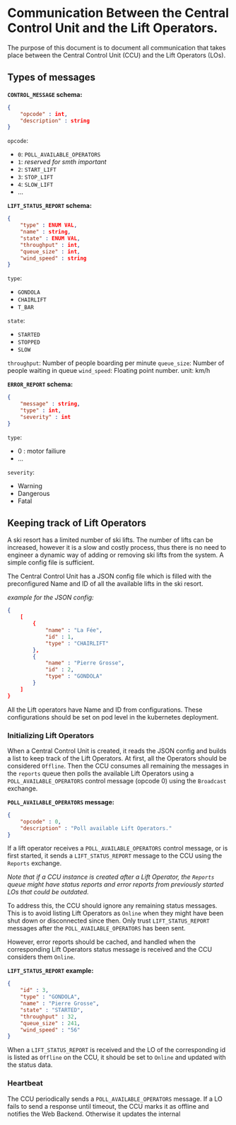 # Communication Between the Central Control Unit and the Lift Operators.

The purpose of this document is to document all communication that takes place between the Central Control Unit (CCU) and the Lift Operators (LOs).

## Types of messages
**`CONTROL_MESSAGE` schema:**
``` json
{
    "opcode" : int,
    "description" : string
}
```
`opcode`:
- `0`: `POLL_AVAILABLE_OPERATORS`
- `1`: *reserved for smth important*
- `2`: `START_LIFT`
- `3`: `STOP_LIFT`
- `4`: `SLOW_LIFT`
- ...

**`LIFT_STATUS_REPORT` schema:**
``` json
{
    "type" : ENUM VAL,
    "name" : string,
    "state" : ENUM VAL,
    "throughput" : int,
    "queue_size" : int,
    "wind_speed" : string
}
```
`type`:
- `GONDOLA`
- `CHAIRLIFT`
- `T_BAR`

`state`:
- `STARTED`
- `STOPPED`
- `SLOW`

`throughput`: Number of people boarding per minute
`queue_size`: Number of people waiting in queue
`wind_speed`: Floating point number. unit: km/h

**`ERROR_REPORT` schema:**
``` json
{
    "message" : string,
    "type" : int,
    "severity" : int
}
```
`type`:
- 0 : motor failiure
- ...

`severity`:
- Warning
- Dangerous
- Fatal
## Keeping track of Lift Operators

A ski resort has a limited number of ski lifts. The number of lifts can be increased, however it is a slow and costly process, thus there is no need to engineer a dynamic way of adding or removing ski lifts from the system. A simple config file is sufficient.

The Central Control Unit has a JSON config file which is filled with the preconfigured Name and ID of all the available lifts in the ski resort.

*example for the JSON config:*
``` json
{
    [
        {
            "name" : "La Fée",
            "id" : 1,
            "type" : "CHAIRLIFT"
        },
        {
            "name" : "Pierre Grosse",
            "id" : 2,
            "type" : "GONDOLA"
        }
    ]
}
```

All the Lift operators have Name and ID from configurations. These configurations should be set on pod level in the kubernetes deployment.

### Initializing Lift Operators

When a Central Control Unit is created, it reads the JSON config and builds a list to keep track of the Lift Operators. At first, all the Operators should be considered `Offline`. Then the CCU consumes all remaining the messages in the `reports` queue then polls the available Lift Operators using a `POLL_AVAILABLE_OPERATORS` control message (opcode 0) using the `Broadcast` exchange.

**`POLL_AVAILABLE_OPERATORS` message:**
``` json
{
    "opcode" : 0,
    "description" : "Poll available Lift Operators."
}
```

If a lift operator receives a `POLL_AVAILABLE_OPERATORS` control message, or is first started, it sends a `LIFT_STATUS_REPORT` message to the CCU using the `Reports` exchange.

*Note that if a CCU instance is created after a Lift Operator, the `Reports` queue might have status reports and error reports from previously started LOs that could be outdated.*

To address this, the CCU should ignore any remaining status messages. This is to avoid listing Lift Operators as `Online` when they might have been shut down or disconnected since then. Only trust `LIFT_STATUS_REPORT` messages after the `POLL_AVAILABLE_OPERATORS` has been sent.

However, error reports should be cached, and handled when the corresponding Lift Operators status message is received and the CCU considers them `Online`.

**`LIFT_STATUS_REPORT` example:**
``` json
{
    "id" : 3,
    "type" : "GONDOLA",
    "name" : "Pierre Grosse",
    "state" : "STARTED",
    "throughput" : 32,
    "queue_size" : 241,
    "wind_speed" : "56"
}
```
When a `LIFT_STATUS_REPORT` is received and the LO of the corresponding id is listed as `Offline` on the CCU, it should be set to `Online` and updated with the status data.

### Heartbeat

The CCU periodically sends a `POLL_AVAILABLE_OPERATORS` message. If a LO fails to send a response until timeout, the CCU marks it as offline and notifies the Web Backend. Otherwise it updates the internal


